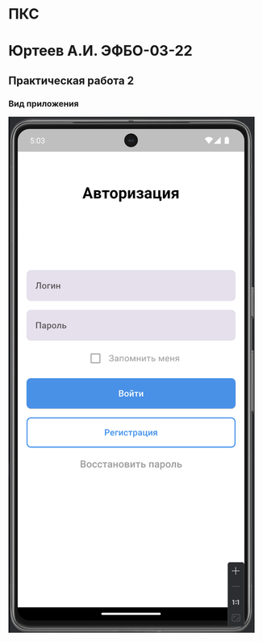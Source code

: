 # ПКС

# Юртеев А.И. ЭФБО-03-22

## Практическая работа 2

### Вид приложения

![Alt-текст](/images/pks_2.png "Авторизация")
